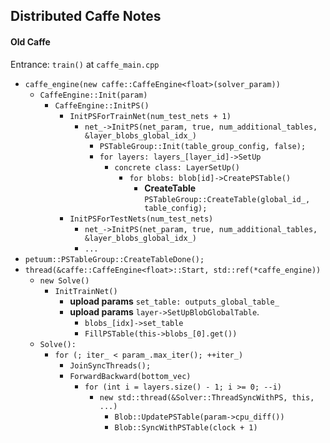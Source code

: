 ## Distributed Caffe Notes

#### Old Caffe
Entrance: `train()` at `caffe_main.cpp`
- `caffe_engine(new caffe::CaffeEngine<float>(solver_param))`
    - `CaffeEngine::Init(param)`
        - `CaffeEngine::InitPS()`
            - `InitPSForTrainNet(num_test_nets + 1)`
                - `net_->InitPS(net_param, true, num_additional_tables, &layer_blobs_global_idx_)`
                    - `PSTableGroup::Init(table_group_config, false);`
                    - `for layers: layers_[layer_id]->SetUp`
                        - `concrete class: LayerSetUp()`
                            - `for blobs: blob[id]->CreatePSTable()`
                                - **CreateTable** `PSTableGroup::CreateTable(global_id_, table_config);` 
            - `InitPSForTestNets(num_test_nets)`
                - `net_->InitPS(net_param, true, num_additional_tables, &layer_blobs_global_idx_)`
                - `...`
- `petuum::PSTableGroup::CreateTableDone();`
- `thread(&caffe::CaffeEngine<float>::Start, std::ref(*caffe_engine))`
    - `new Solve()`
        - `InitTrainNet()`
            - **upload params** `set_table: outputs_global_table_`
            - **upload params** `layer->SetUpBlobGlobalTable`.
                - `blobs_[idx]->set_table`
                - `FillPSTable(this->blobs_[0].get())`
    - `Solve():`
        - `for (; iter_ < param_.max_iter(); ++iter_)`
            - `JoinSyncThreads();`
            - `ForwardBackward(bottom_vec)`
                - `for (int i = layers.size() - 1; i >= 0; --i)`
                    - `new std::thread(&Solver::ThreadSyncWithPS, this, ...)`
                        - `Blob::UpdatePSTable(param->cpu_diff())`
                        - `Blob::SyncWithPSTable(clock + 1)`
